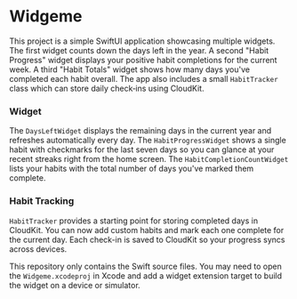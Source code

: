 # Widgeme

This project is a simple SwiftUI application showcasing multiple widgets. The first
widget counts down the days left in the year. A second "Habit Progress" widget
displays your positive habit completions for the current week. A third "Habit Totals"
widget shows how many days you've completed each habit overall. The app also
includes a small `HabitTracker` class which can store daily check‑ins using
CloudKit.

### Widget

The `DaysLeftWidget` displays the remaining days in the current year and
refreshes automatically every day. The `HabitProgressWidget` shows a single
habit with checkmarks for the last seven days so you can glance at your recent
streaks right from the home screen. The `HabitCompletionCountWidget` lists your
habits with the total number of days you've marked them complete.

### Habit Tracking

`HabitTracker` provides a starting point for storing completed days in
CloudKit. You can now add custom habits and mark each one complete for the
current day. Each check-in is saved to CloudKit so your progress syncs across
devices.

This repository only contains the Swift source files. You may need to open the
`Widgeme.xcodeproj` in Xcode and add a widget extension target to build the
widget on a device or simulator.
